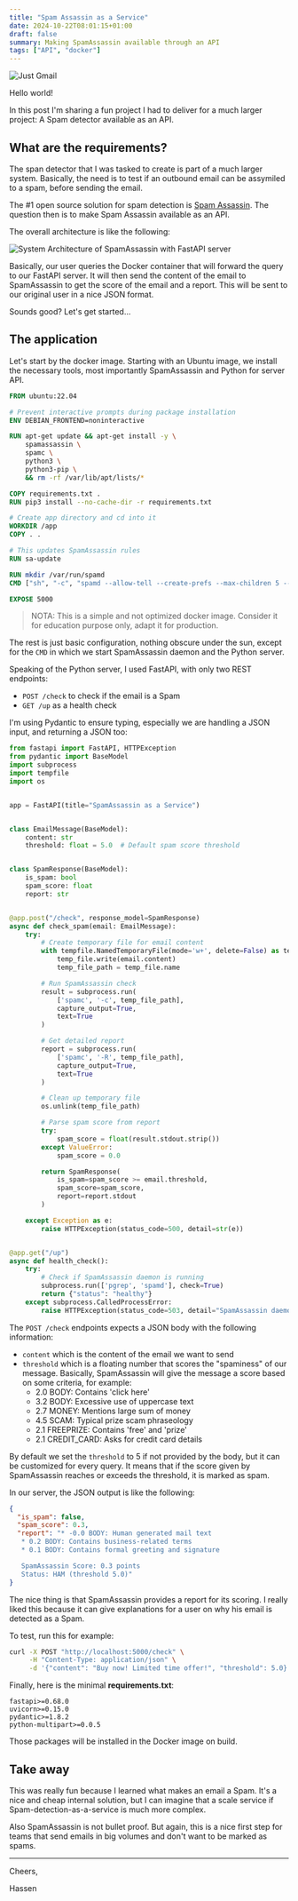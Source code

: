 ```yaml
---
title: "Spam Assassin as a Service"
date: 2024-10-22T08:01:15+01:00
draft: false
summary: Making SpamAssassin available through an API
tags: ["API", "docker"]
---
```


![Just Gmail](/2024/10/unsplash-gmail.jpg "Just Gmail")

Hello world!

In this post I'm sharing a fun project I had to deliver for a much larger project: A Spam detector available as an API.

## What are the requirements?

The span detector that I was tasked to create is part of a much larger system. Basically, the need is to test if an outbound email can be assymiled to a spam, before sending the email.

The #1 open source solution for spam detection is [Spam Assassin](https://spamassassin.apache.org/). The question then is to make Spam Assassin available as an API.

The overall architecture is like the following:

![System Architecture of SpamAssassin with FastAPI server](/2024/10/system-architecture.png "System Architecture of SpamAssassin with FastAPI server")

Basically, our user queries the Docker container that will forward the query to our FastAPI server. It will then send the content of the email to SpamAssassin to get the score of the email and a report. This will be sent to our original user in a nice JSON format.

Sounds good? Let's get started...

## The application

Let's start by the docker image. Starting with an Ubuntu image, we install the necessary tools, most importantly SpamAssassin and Python for server API.

```dockerfile
FROM ubuntu:22.04

# Prevent interactive prompts during package installation
ENV DEBIAN_FRONTEND=noninteractive

RUN apt-get update && apt-get install -y \
    spamassassin \
    spamc \
    python3 \
    python3-pip \
    && rm -rf /var/lib/apt/lists/*

COPY requirements.txt .
RUN pip3 install --no-cache-dir -r requirements.txt

# Create app directory and cd into it
WORKDIR /app
COPY . .

# This updates SpamAssassin rules
RUN sa-update

RUN mkdir /var/run/spamd
CMD ["sh", "-c", "spamd --allow-tell --create-prefs --max-children 5 --helper-home-dir /var/lib/spamassassin -u debian-spamd & python3 app.py"]

EXPOSE 5000
```

> NOTA: This is a simple and not optimized docker image. Consider it for education purpose only, adapt it for production.

The rest is just basic configuration, nothing obscure under the sun, except for the `CMD` in which we start SpamAssassin daemon and the Python server.

Speaking of the Python server, I used FastAPI, with only two REST endpoints:

- `POST /check` to check if the email is a Spam
- `GET /up` as a health check

I'm using Pydantic to ensure typing, especially we are handling a JSON input, and returning a JSON too:

```python
from fastapi import FastAPI, HTTPException
from pydantic import BaseModel
import subprocess
import tempfile
import os


app = FastAPI(title="SpamAssassin as a Service")


class EmailMessage(BaseModel):
    content: str
    threshold: float = 5.0  # Default spam score threshold


class SpamResponse(BaseModel):
    is_spam: bool
    spam_score: float
    report: str


@app.post("/check", response_model=SpamResponse)
async def check_spam(email: EmailMessage):
    try:
        # Create temporary file for email content
        with tempfile.NamedTemporaryFile(mode='w+', delete=False) as temp_file:
            temp_file.write(email.content)
            temp_file_path = temp_file.name

        # Run SpamAssassin check
        result = subprocess.run(
            ['spamc', '-c', temp_file_path],
            capture_output=True,
            text=True
        )

        # Get detailed report
        report = subprocess.run(
            ['spamc', '-R', temp_file_path],
            capture_output=True,
            text=True
        )

        # Clean up temporary file
        os.unlink(temp_file_path)

        # Parse spam score from report
        try:
            spam_score = float(result.stdout.strip())
        except ValueError:
            spam_score = 0.0

        return SpamResponse(
            is_spam=spam_score >= email.threshold,
            spam_score=spam_score,
            report=report.stdout
        )

    except Exception as e:
        raise HTTPException(status_code=500, detail=str(e))


@app.get("/up")
async def health_check():
    try:
        # Check if SpamAssassin daemon is running
        subprocess.run(['pgrep', 'spamd'], check=True)
        return {"status": "healthy"}
    except subprocess.CalledProcessError:
        raise HTTPException(status_code=503, detail="SpamAssassin daemon is not running")
```

The `POST /check` endpoints expects a JSON body with the following information:

- `content` which is the content of the email we want to send
- `threshold` which is a floating number that scores the "spaminess" of our message. Basically, SpamAssassin will give the message a score based on some criteria, for example:
  - 2.0 BODY: Contains 'click here'
  - 3.2 BODY: Excessive use of uppercase text
  - 2.7 MONEY: Mentions large sum of money
  - 4.5 SCAM: Typical prize scam phraseology
  - 2.1 FREEPRIZE: Contains 'free' and 'prize'
  - 2.1 CREDIT_CARD: Asks for credit card details

By default we set the `threshold` to 5 if not provided by the body, but it can be customized for every query. It means that if the score given by SpamAssassin reaches or exceeds the threshold, it is marked as spam.

In our server, the JSON output is like the following:

```json
{
  "is_spam": false,
  "spam_score": 0.3,
  "report": "* -0.0 BODY: Human generated mail text
   * 0.2 BODY: Contains business-related terms
   * 0.1 BODY: Contains formal greeting and signature

   SpamAssassin Score: 0.3 points
   Status: HAM (threshold 5.0)"
}
```

The nice thing is that SpamAssassin provides a report for its scoring. I really liked this because it can give explanations for a user on why his email is detected as a Spam.

To test, run this for example:

```sh
curl -X POST "http://localhost:5000/check" \
     -H "Content-Type: application/json" \
     -d '{"content": "Buy now! Limited time offer!", "threshold": 5.0}'
```

Finally, here is the minimal **requirements.txt**:

```text
fastapi>=0.68.0
uvicorn>=0.15.0
pydantic>=1.8.2
python-multipart>=0.0.5
```

Those packages will be installed in the Docker image on build.

## Take away

This was really fun because I learned what makes an email a Spam. It's a nice and cheap internal solution, but I can imagine that a scale service if Spam-detection-as-a-service is much more complex.

Also SpamAssassin is not bullet proof. But again, this is a nice first step for teams that send emails in big volumes and don't want to be marked as spams.

---

Cheers,

Hassen
